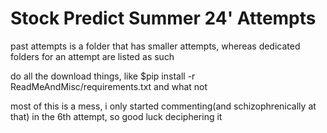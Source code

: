 # Stock Predict Summer 24' Attempts
 
past attempts is a folder that has smaller attempts, whereas dedicated folders for an attempt are listed as such


do all the download things, like 
$pip install -r ReadMeAndMisc/requirements.txt 
and what not

most of this is a mess, i only started commenting(and schizophrenically at that) in the 6th attempt, so good luck deciphering it